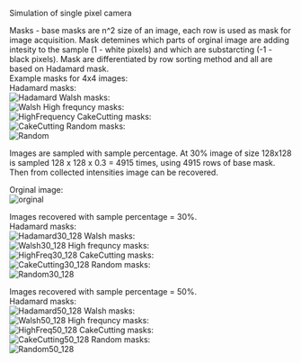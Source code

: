 Simulation of single pixel camera  
  
Masks - base masks are n^2 size of an image, each row is used as mask for image acquisition. Mask detemines which parts of orginal image are adding intesity to the sample (1 - white pixels) and which are substarcting (-1 - black pixels). Mask are differentiated by row sorting method and all are based on Hadamard mask.  
Example masks for 4x4 images:  
Hadamard masks:  
![Hadamard](https://github.com/Jakub-Czerniak/Single-Pixel-Camera-Simulation/assets/62241802/d9677ec3-32ba-48ce-962c-c4190c56fd31)
Walsh masks:  
![Walsh](https://github.com/Jakub-Czerniak/Single-Pixel-Camera-Simulation/assets/62241802/0ba6cf62-0794-4dc3-be3a-137ff445f969)
High frequncy masks:  
![HighFrequency](https://github.com/Jakub-Czerniak/Single-Pixel-Camera-Simulation/assets/62241802/eb078158-f097-4220-8d62-d1a509d7af84)
CakeCutting masks:  
![CakeCutting](https://github.com/Jakub-Czerniak/Single-Pixel-Camera-Simulation/assets/62241802/0780f73a-cdbc-4bd6-9303-2cae85b40fff)
Random masks:  
![Random](https://github.com/Jakub-Czerniak/Single-Pixel-Camera-Simulation/assets/62241802/def1bd14-5084-4a8a-a39f-ce454ab4b5e7)
  
Images are sampled with sample percentage. At 30% image of size 128x128 is sampled 128 x 128 x 0.3 = 4915 times, using 4915 rows of base mask. Then from collected intensities image can be recovered.  
  
Orginal image:   
![orginal](https://github.com/Jakub-Czerniak/Single-Pixel-Camera-Simulation/assets/62241802/157f5c1e-0791-4b13-b56b-ee3a8c568069)

Images recovered with sample percentage = 30%.  
Hadamard masks:  
![Hadamard30_128](https://github.com/Jakub-Czerniak/Single-Pixel-Camera-Simulation/assets/62241802/8f8582f2-560f-4ee7-8060-a2d0bfd26a57)
Walsh masks:  
![Walsh30_128](https://github.com/Jakub-Czerniak/Single-Pixel-Camera-Simulation/assets/62241802/91d3e391-596f-4340-bba3-a76eaec960e8)
High frequncy masks:  
![HighFreq30_128](https://github.com/Jakub-Czerniak/Single-Pixel-Camera-Simulation/assets/62241802/e708771c-44bb-43b8-af26-d77b97e9a29f)
CakeCutting masks:  
![CakeCutting30_128](https://github.com/Jakub-Czerniak/Single-Pixel-Camera-Simulation/assets/62241802/a08e96bc-ebd5-4855-92e5-953f43b9cce2)
Random masks:  
![Random30_128](https://github.com/Jakub-Czerniak/Single-Pixel-Camera-Simulation/assets/62241802/0cb5d53a-1e14-4e62-8489-a62ba19f5977)
  
Images recovered with sample percentage = 50%.  
Hadamard masks:  
![Hadamard50_128](https://github.com/Jakub-Czerniak/Single-Pixel-Camera-Simulation/assets/62241802/04ce021a-6464-4152-a0d4-53661cc94409)
Walsh masks:  
![Walsh50_128](https://github.com/Jakub-Czerniak/Single-Pixel-Camera-Simulation/assets/62241802/10b41769-e8ca-49c3-b48f-e04e4944fdd9)
High frequncy masks:  
![HighFreq50_128](https://github.com/Jakub-Czerniak/Single-Pixel-Camera-Simulation/assets/62241802/f7cc5650-e196-4634-83af-0a40146c3209)
CakeCutting masks:  
![CakeCutting50_128](https://github.com/Jakub-Czerniak/Single-Pixel-Camera-Simulation/assets/62241802/d9b566fe-411c-44f5-a68d-94b761c53c0e)
Random masks:  
![Random50_128](https://github.com/Jakub-Czerniak/Single-Pixel-Camera-Simulation/assets/62241802/6ef7ba4b-aa12-48ac-b260-305792fdd300)
